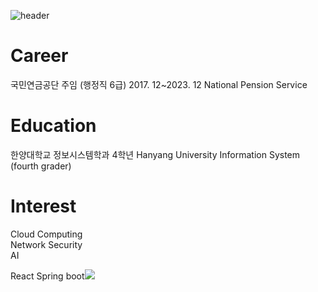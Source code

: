 ![header](https://capsule-render.vercel.app/api?text=👨‍💻👨‍💻👨‍💻&animation=fadeIn)
# Career
 국민연금공단 주임 (행정직 6급) 2017. 12~2023. 12 National Pension Service
# Education
 한양대학교 정보시스템학과 4학년 Hanyang University Information System (fourth grader)
# Interest
Cloud Computing  
Network Security  
AI  



React 
Spring boot<img src="https://img.shields.io/badge/SpringBoot-6DB33F?style=for-the-badge&logo=SpringBoot&logoColor=white">



